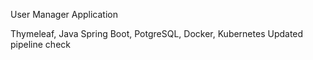 User Manager Application

Thymeleaf, Java Spring Boot, PotgreSQL, Docker, Kubernetes
Updated pipeline check
